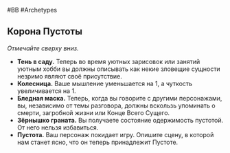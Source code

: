 #BB  #Archetypes
## Корона Пустоты  
*Отмечайте сверху вниз.* 
- **Тень в саду.** Теперь во время уютных зарисовок или  занятий уютным хобби вы должны описывать как некие  зловещие сущности незримо являют своё присутствие.  
 -  **Колесница.** Ваше мышление уменьшается на 1, а чуткость  увеличивается на 1.  
 -  **Бледная маска.** Теперь, когда вы говорите с другими  персонажами, вы, независимо от темы разговора, должны  вскользь упоминать о смерти, загробной жизни или Конце  Всего Сущего.  
 -  **Зёрнышко граната.** Вы получаете состояние  одержимость пустотой. От него нельзя избавиться.  
 -  **Пустота.** Ваш персонаж покидает игру. Опишите сцену, в  которой нам станет ясно, что он теперь принадлежит  Пустоте. 
